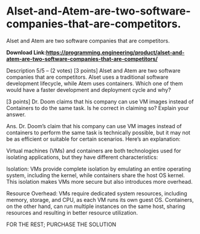 # Alset-and-Atem-are-two-software-companies-that-are-competitors.
Alset and Atem are two software companies that are competitors.


**Download Link:https://programming.engineering/product/alset-and-atem-are-two-software-companies-that-are-competitors/**

Description
5/5 – (2 votes)
[3 points] Alset and Atem are two software companies that are competitors. Alset uses a traditional software development lifecycle, while Atem uses containers. Which one of them would have a faster development and deployment cycle and why?

[3 points] Dr. Doom claims that his company can use VM images instead of Containers to do the same task. Is he correct in claiming so? Explain your answer.

Ans. Dr. Doom’s claim that his company can use VM images instead of containers to perform the same task is technically possible, but it may not be as efficient or suitable for certain scenarios. Here’s an explanation:

Virtual machines (VMs) and containers are both technologies used for isolating applications, but they have different characteristics:

Isolation: VMs provide complete isolation by emulating an entire operating system, including the kernel, while containers share the host OS kernel. This isolation makes VMs more secure but also introduces more overhead.

Resource Overhead: VMs require dedicated system resources, including memory, storage, and CPU, as each VM runs its own guest OS. Containers, on the other hand, can run multiple instances on the same host, sharing resources and resulting in better resource utilization.

FOR THE REST; PURCHASE THE SOLUTION
